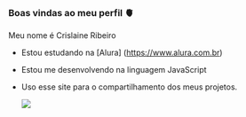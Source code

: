 ### Boas vindas ao meu perfil 🫀

Meu nome é Crislaine Ribeiro

- Estou estudando na [Alura] (https://www.alura.com.br)
- Estou me desenvolvendo na linguagem JavaScript
- Uso esse site para o compartilhamento dos meus projetos.


  ![]( https://media.tenor.com/UpTzOIi2z-sAAAAC/cat-the-cat.gif)
  
